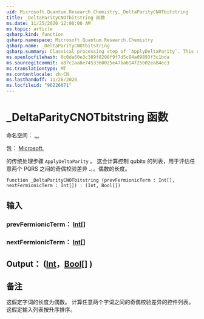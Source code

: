 ```yaml
---
uid: Microsoft.Quantum.Research.Chemistry._DeltaParityCNOTbitstring
title: _DeltaParityCNOTbitstring 函数
ms.date: 11/25/2020 12:00:00 AM
ms.topic: article
qsharp.kind: function
qsharp.namespace: Microsoft.Quantum.Research.Chemistry
qsharp.name: _DeltaParityCNOTbitstring
qsharp.summary: Classical processing step of `ApplyDeltaParity`. This computes a list of control qubits for evaluating parity difference between any two PQRS... terms of even length.
ms.openlocfilehash: 0c0da60e3c389f8208f9f7d5c84a09893f3c1bda
ms.sourcegitcommit: a87c1aa8e7453360025e47ba614f25b02ea84ec3
ms.translationtype: MT
ms.contentlocale: zh-CN
ms.lasthandoff: 11/26/2020
ms.locfileid: "96226071"
---
```

# <a name="_deltaparitycnotbitstring-function"></a>_DeltaParityCNOTbitstring 函数

命名空间： [...](xref:Microsoft.Quantum.Research.Chemistry)

包： [Microsoft.](https://nuget.org/packages/Microsoft.Quantum.Research.Chemistry)


的传统处理步骤 `ApplyDeltaParity` 。
这会计算控制 qubits 的列表，用于评估任意两个 PQRS 之间的奇偶校验差异 .。。偶数的长度。

```qsharp
function _DeltaParityCNOTbitstring (prevFermionicTerm : Int[], nextFermionicTerm : Int[]) : (Int, Bool[])
```


## <a name="input"></a>输入

### <a name="prevfermionicterm--int"></a>prevFermionicTerm： [Int](xref:microsoft.quantum.lang-ref.int)[]




### <a name="nextfermionicterm--int"></a>nextFermionicTerm： [Int](xref:microsoft.quantum.lang-ref.int)[]





## <a name="output--intbool"></a>Output： ([Int](xref:microsoft.quantum.lang-ref.int)，[Bool](xref:microsoft.quantum.lang-ref.bool)[] ) 



## <a name="remarks"></a>备注

这假定字词的长度为偶数。
计算任意两个字词之间的奇偶校验差异的控件列表。
这假定输入列表按升序排序。